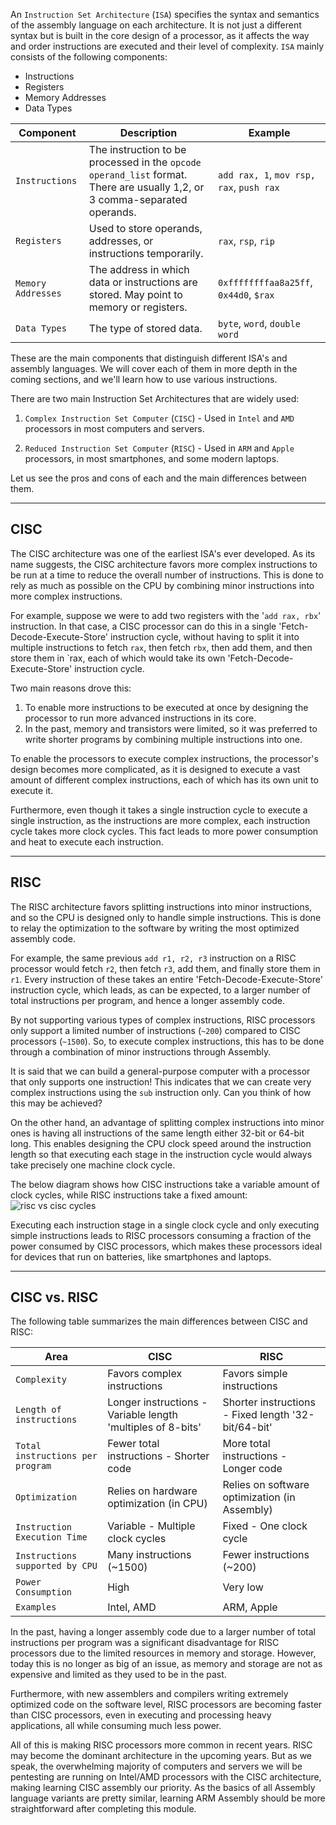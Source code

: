 An `Instruction Set Architecture` (`ISA`) specifies the syntax and semantics of the assembly language on each architecture. It is not just a different syntax but is built in the core design of a processor, as it affects the way and order instructions are executed and their level of complexity. `ISA` mainly consists of the following components:

- Instructions
- Registers
- Memory Addresses
- Data Types

|Component|Description|Example|
|---|---|---|
|`Instructions`|The instruction to be processed in the `opcode operand_list` format. There are usually 1,2, or 3 comma-separated operands.|`add rax, 1`, `mov rsp, rax`, `push rax`|
|`Registers`|Used to store operands, addresses, or instructions temporarily.|`rax`, `rsp`, `rip`|
|`Memory Addresses`|The address in which data or instructions are stored. May point to memory or registers.|`0xffffffffaa8a25ff`, `0x44d0`, `$rax`|
|`Data Types`|The type of stored data.|`byte`, `word`, `double word`|

These are the main components that distinguish different ISA's and assembly languages. We will cover each of them in more depth in the coming sections, and we'll learn how to use various instructions.

There are two main Instruction Set Architectures that are widely used:

1. `Complex Instruction Set Computer` (`CISC`) - Used in `Intel` and `AMD` processors in most computers and servers.
    
2. `Reduced Instruction Set Computer` (`RISC`) - Used in `ARM` and `Apple` processors, in most smartphones, and some modern laptops.
    

Let us see the pros and cons of each and the main differences between them.

---

## CISC

The CISC architecture was one of the earliest ISA's ever developed. As its name suggests, the CISC architecture favors more complex instructions to be run at a time to reduce the overall number of instructions. This is done to rely as much as possible on the CPU by combining minor instructions into more complex instructions.

For example, suppose we were to add two registers with the '`add rax, rbx`' instruction. In that case, a CISC processor can do this in a single 'Fetch-Decode-Execute-Store' instruction cycle, without having to split it into multiple instructions to fetch `rax`, then fetch `rbx`, then add them, and then store them in `rax, each of which would take its own 'Fetch-Decode-Execute-Store' instruction cycle.

Two main reasons drove this:

1. To enable more instructions to be executed at once by designing the processor to run more advanced instructions in its core.
2. In the past, memory and transistors were limited, so it was preferred to write shorter programs by combining multiple instructions into one.

To enable the processors to execute complex instructions, the processor's design becomes more complicated, as it is designed to execute a vast amount of different complex instructions, each of which has its own unit to execute it.

Furthermore, even though it takes a single instruction cycle to execute a single instruction, as the instructions are more complex, each instruction cycle takes more clock cycles. This fact leads to more power consumption and heat to execute each instruction.

---

## RISC

The RISC architecture favors splitting instructions into minor instructions, and so the CPU is designed only to handle simple instructions. This is done to relay the optimization to the software by writing the most optimized assembly code.

For example, the same previous `add r1, r2, r3` instruction on a RISC processor would fetch `r2`, then fetch `r3`, add them, and finally store them in `r1`. Every instruction of these takes an entire 'Fetch-Decode-Execute-Store' instruction cycle, which leads, as can be expected, to a larger number of total instructions per program, and hence a longer assembly code.

By not supporting various types of complex instructions, RISC processors only support a limited number of instructions (`~200`) compared to CISC processors (`~1500`). So, to execute complex instructions, this has to be done through a combination of minor instructions through Assembly.

It is said that we can build a general-purpose computer with a processor that only supports one instruction! This indicates that we can create very complex instructions using the `sub` instruction only. Can you think of how this may be achieved?

On the other hand, an advantage of splitting complex instructions into minor ones is having all instructions of the same length either 32-bit or 64-bit long. This enables designing the CPU clock speed around the instruction length so that executing each stage in the instruction cycle would always take precisely one machine clock cycle.

The below diagram shows how CISC instructions take a variable amount of clock cycles, while RISC instructions take a fixed amount: ![risc vs cisc cycles](https://academy.hackthebox.com/storage/modules/85/assembly_cisc_risk_cycles.jpg)

Executing each instruction stage in a single clock cycle and only executing simple instructions leads to RISC processors consuming a fraction of the power consumed by CISC processors, which makes these processors ideal for devices that run on batteries, like smartphones and laptops.

---

## CISC vs. RISC

The following table summarizes the main differences between CISC and RISC:

|Area|CISC|RISC|
|---|---|---|
|`Complexity`|Favors complex instructions|Favors simple instructions|
|`Length of instructions`|Longer instructions - Variable length 'multiples of 8-bits'|Shorter instructions - Fixed length '32-bit/64-bit'|
|`Total instructions per program`|Fewer total instructions - Shorter code|More total instructions - Longer code|
|`Optimization`|Relies on hardware optimization (in CPU)|Relies on software optimization (in Assembly)|
|`Instruction Execution Time`|Variable - Multiple clock cycles|Fixed - One clock cycle|
|`Instructions supported by CPU`|Many instructions (~1500)|Fewer instructions (~200)|
|`Power Consumption`|High|Very low|
|`Examples`|Intel, AMD|ARM, Apple|

In the past, having a longer assembly code due to a larger number of total instructions per program was a significant disadvantage for RISC processors due to the limited resources in memory and storage. However, today this is no longer as big of an issue, as memory and storage are not as expensive and limited as they used to be in the past.

Furthermore, with new assemblers and compilers writing extremely optimized code on the software level, RISC processors are becoming faster than CISC processors, even in executing and processing heavy applications, all while consuming much less power.

All of this is making RISC processors more common in recent years. RISC may become the dominant architecture in the upcoming years. But as we speak, the overwhelming majority of computers and servers we will be pentesting are running on Intel/AMD processors with the CISC architecture, making learning CISC assembly our priority. As the basics of all Assembly language variants are pretty similar, learning ARM Assembly should be more straightforward after completing this module.